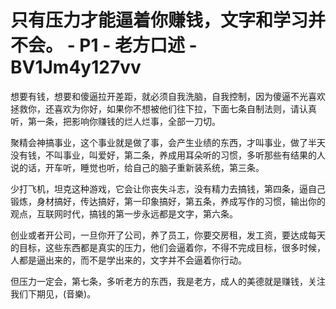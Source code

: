 # 只有压力才能逼着你赚钱，文字和学习并不会。 - P1 - 老方口述 - BV1Jm4y127vv

想要有钱，想要和傻逼拉开差距，就必须自我洗脑，自我控制，因为傻逼不光喜欢拯救你，还喜欢为你好，如果你不想被他们往下拉，下面七条自制法则，请认真听，第一条，把影响你赚钱的烂人烂事，全部一刀切。

聚精会神搞事业，这个事业就是做了事，会产生业绩的东西，才叫事业，做了半天没有钱，不叫事业，叫爱好，第二条，养成用耳朵听的习惯，多听那些有结果的人说的话，开车听，睡觉也听，给自己的脑子重新装系统，第三条。

少打飞机，坦克这种游戏，它会让你丧失斗志，没有精力去搞钱，第四条，逼自己锻炼，身材搞好，传达搞好，第一印象搞好，第五条，养成写作的习惯，输出你的观点，互联网时代，搞钱的第一步永远都是文字，第六条。

创业或者开公司，一旦你开了公司，养了员工，你要交房租，发工资，要达成每天的目标，这些东西都是真实的压力，他们会逼着你，不得不完成目标，很多时候，人都是逼出来的，而不是学出来的，文字并不会逼着你行动。

但压力一定会，第七条，多听老方的东西，我是老方，成人的美德就是赚钱，关注我们下期见，(音樂)。